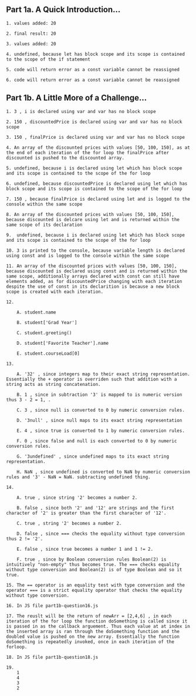 ## Part 1a. A Quick Introduction...

    1. values added: 20
   
    2. final result: 20
   
    3. values added: 20
   
    4. undefined, because let has block scope and its scope is contained to the scope of the if statement
   
    5. code will return error as a const variable cannot be reassigned
   
    6. code will return error as a const variable cannot be reassigned

## Part 1b. A Little More of a Challenge...

    1. 3 , i is declared using var and var has no block scope
   
    2. 150 , discountedPrice is declared using var and var has no block scope
   
    3. 150 , finalPrice is declared using var and var has no block scope

    4. An array of the discounted prices with values [50, 100, 150], as at the end of each iteration of the for loop the finalPrice after discounted is pushed to the discounted array.

    5. undefined, because i is declared using let which has block scope and its scope is contained to the scope of the for loop

    6. undefined, because discountedPrice is declared using let which has block scope and its scope is contained to the scope of the for loop

    7. 150 , because finalPrice is declared using let and is logged to the console within the same scope

    8. An array of the discounted prices with values [50, 100, 150], because discounted is delcare using let and is returned within the same scope of its declaration

    9.  undefined, because i is declared using let which has block scope and its scope is contained to the scope of the for loop

    10. 3 is printed to the console, because variable length is declared using const and is logged to the console within the same scope

    11. An array of the discounted prices with values [50, 100, 150], because discounted is declared using const and is returned within the same scope, additionally arrays declared with const can still have elements added, as for discountedPrice changing with each iteration despite the use of const in its declarition is because a new block scope is created with each iteration.

    12.
        
        A. student.name

        B. student['Grad Year']

        C. student.greeting()

        D. student['Favorite Teacher'].name

        E. student.courseLoad[0]

    13.

        A. '32' , since integers map to their exact string representation. Essentially the + operator is overriden such that addition with a string acts as string concatenation.

        B. 1 , since in subtraction '3' is mapped to is numeric version thus 3 - 2 = 1, .

        C. 3 , since null is converted to 0 by numeric conversion rules.

        D. '3null' , since null maps to its exact string representation

        E. 4 , since true is converted to 1 by numeric conversion rules.

        F. 0 , since false and null is each converted to 0 by numeric conversion rules.

        G. '3undefined' , since undefined maps to its exact string representation.

        H. NaN , since undefined is converted to NaN by numeric conversion rules and '3' - NaN = NaN. subtracting undefined thing.

    14.

        A. true , since string '2' becomes a number 2.

        B. false , since both '2' and '12' are strings and the first character of '2' is greater than the first character of '12'.

        C. true , string '2' becomes a number 2.

        D. false , since === checks the equality without type conversion thus 2 != '2'.

        E. false , since true becomes a number 1 and 1 != 2.

        F. true , since by Boolean conversion rules Boolean(2) is intuitively "non-empty" thus becomes true. The === checks equality without type conversion and Boolean(2) is of type Boolean and so it true.

    15. The == operator is an equality test with type conversion and the operator === is a strict equality operator that checks the equality without type conversion.

    16. In JS file part1b-question16.js

    17. The reuslt will be the return of newArr = [2,4,6] , in each iteration of the for loop the function doSomething is called since it is passed in as the callback arguement. Thus each value at at index in the inserted array is ran through the doSomething function and the doubled value is pushed on the new array. Essentially the function doSomething is repeatedly invoked, once in each iteration of the forloop.

    18. In JS file part1b-question18.js

    19.
        1
        4
        3
        2
